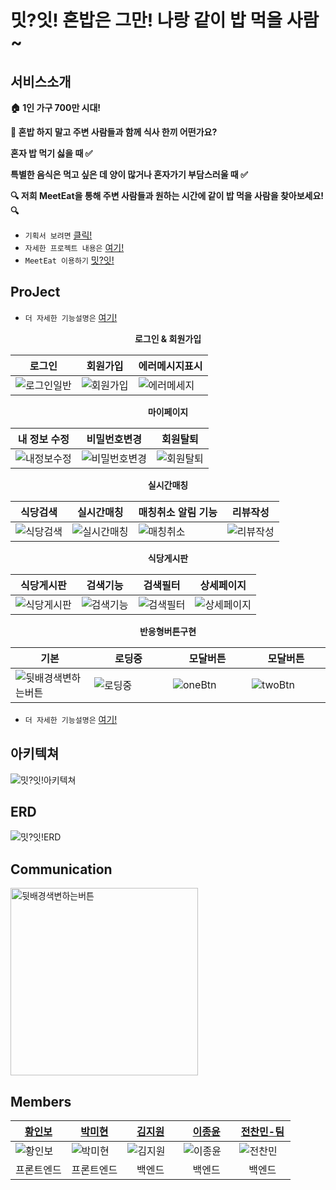 # 밋?잇! 혼밥은 그만! 나랑 같이 밥 먹을 사람~

## 서비스소개
**🏠 1인 가구 700만 시대!** 

**🥘 혼밥 하지 말고 주변 사람들과 함께 식사 한끼 어떤가요?**

**혼자 밥 먹기 싫을 때 ✅**

**특별한 음식은 먹고 싶은 데 양이 많거나 혼자가기 부담스러울 때 ✅**

**🔍 저희 MeetEat을 통해 주변 사람들과 원하는 시간에 같이 밥 먹을 사람을 찾아보세요! 🔍**
- `기획서 보려면` [클릭!](https://www.notion.so/1823f2c98c7380e1a0c1fd84ca8ea170)
- `자세한 프로젝트 내용은` [여기!](https://www.notion.so/1863f2c98c7380a19364cbd8ad3479ea)
- `MeetEat 이용하기` [밋?잇!](https://meet--eat.com/)

## ProJect
- `더 자세한 기능설명은` [여기!](https://www.notion.so/1863f2c98c7380a19364cbd8ad3479ea)
<p align="center"><strong>로그인 & 회원가입</strong></p>
<table align="center">
  <thead>
    <tr>
      <th>로그인</th>
      <th>회원가입</th>
      <th>에러메시지표시</th>
    </tr>
  </thead>
  <tbody>
    <tr>
      <td><img src="https://github.com/user-attachments/assets/6361d54b-37ba-40c8-80ba-e0e4de6d5d59" alt="로그인일반"></td>
      <td><img src="https://github.com/user-attachments/assets/707ae956-9b68-47d1-9962-ced8e25d3453" alt="회원가입"></td>
      <td><img src="https://github.com/user-attachments/assets/5158eb98-2900-4bfd-825a-d4957994cd25" alt="에러메세지"></td>
    </tr>
  </tbody>
</table>
<p align="center"><strong>마이페이지</strong></p>
<table align="center">
  <thead>
    <tr>
      <th>내 정보 수정</th>
      <th>비밀번호변경</th>
      <th>회원탈퇴</th>
    </tr>
  </thead>
  <tbody>
    <tr>
      <td><img src="https://github.com/user-attachments/assets/05203a72-1029-4062-8593-d6b4af99e53d" alt="내정보수정"></td>
      <td><img src="https://github.com/user-attachments/assets/e5dc4392-99de-4304-999c-49957d1bef8b" alt="비밀번호변경"></td>
      <td><img src="https://github.com/user-attachments/assets/91ed9bec-73ee-44e5-9d58-9141e52e4ab4" alt="회원탈퇴"></td>
    </tr>
  </tbody>
</table>
<p align="center"><strong>실시간매칭</strong></p>
<table align="center">
  <thead>
    <tr>
      <th>식당검색</th>
      <th>실시간매칭</th>
      <th>매칭취소 알림 기능</th>
      <th>리뷰작성</th>
    </tr>
  </thead>
  <tbody>
    <tr>
      <td><img src="https://github.com/user-attachments/assets/986639e2-73c4-4fa9-a2de-062967636f0d" alt="식당검색"></td>
      <td><img src="https://github.com/user-attachments/assets/f40cbb94-15c4-4b18-afb1-12d85bdb7478" alt="실시간매칭"></td>
      <td><img src="https://github.com/user-attachments/assets/744e49b4-81fb-4403-ad5c-5a2567348444" alt="매칭취소"></td>
      <td><img src="https://github.com/user-attachments/assets/41b1b6dc-3a99-4471-a55f-0697d9f55722" alt="리뷰작성"></td>
    </tr>
  </tbody>
</table>
<p align="center"><strong>식당게시판</strong></p>
<table align="center">
  <thead>
    <tr>
      <th>식당게시판</th>
      <th>검색기능</th>
      <th>검색필터</th>
      <th>상세페이지</th>
    </tr>
  </thead>
  <tbody>
    <tr>
      <td><img src="https://github.com/user-attachments/assets/9ec78500-3439-4a60-8c53-fef8141ff563" alt="식당게시판"></td>
      <td><img src="https://github.com/user-attachments/assets/2a506206-b691-46c7-a834-7b063f4beddf" alt="검색기능"></td>
      <td><img src="https://github.com/user-attachments/assets/41ad8efa-94d6-471c-87c4-a6f9507e0b0e" alt="검색필터"></td>
      <td><img src="https://github.com/user-attachments/assets/b89bda61-ff51-4570-94ee-5e48f62e3f6b" alt="상세페이지"></td>
    </tr>
  </tbody>
</table>
<p align="center"><strong>반응형버튼구현</strong></p>
<table align="center">
  <thead>
    <tr>
      <th>기본</th>
      <th>로딩중</th>
      <th>모달버튼</th>
      <th>모달버튼</th>
    </tr>
  </thead>
  <tbody>
    <tr>
      <td width="25%"><img src="https://github.com/user-attachments/assets/9d284135-b7f3-4b12-bbfe-0f9fa07e8071" alt="뒷배경색변하는버튼"></td>
      <td width="25%"><img src="https://github.com/user-attachments/assets/6b627e57-55ba-41ee-a69e-8107495567ac" alt="로딩중"></td>
      <td width="25%"><img src="https://github.com/user-attachments/assets/eac8ba3c-801b-4f47-a75a-c4abb926fb87" alt="oneBtn"></td>
      <td width="25%"><img src="https://github.com/user-attachments/assets/fcacdfd5-f335-4e13-b953-2eca6de8e21c" alt="twoBtn"></td>
    </tr>
  </tbody>
</table>

- `더 자세한 기능설명은` [여기!](https://www.notion.so/1863f2c98c7380a19364cbd8ad3479ea)

## 아키텍쳐

![밋?잇!아키텍쳐](https://github.com/user-attachments/assets/3568743d-3c8b-46fe-bda0-7ef0f2c535e4)

## ERD

![밋?잇!ERD](https://github.com/user-attachments/assets/eb72737b-6d43-4632-8edb-e95935b689f6)

## Communication

<img src="https://github.com/user-attachments/assets/4ac9dfe6-c228-43c0-90db-a87c8f1ff514" alt="뒷배경색변하는버튼" width="300px">

## Members
<table align="center">
  <thead>
    <tr>
      <th><a href="https://github.com/inging-bo">황인보</a></th>
      <th><a href="https://github.com/parkmihyunn">박미현</a></th>
      <th><a href="https://github.com/g1923">김지원</a></th>
      <th><a href="https://github.com/yoon627">이종윤</a></th>
      <th><a href="https://github.com/chanmin01">전찬민-팀</a></th>
    </tr>
  </thead>
  <tbody>
    <tr>
      <td width="20%"><img src="https://avatars.githubusercontent.com/u/174303095?v=4" alt="황인보"></td>
      <td width="20%"><img src="https://avatars.githubusercontent.com/u/56717514?v=4" alt="박미현"></td>
      <td width="20%"><img src="https://avatars.githubusercontent.com/u/81660164?v=4" alt="김지원"></td>
      <td width="20%"><img src="https://avatars.githubusercontent.com/u/93231975?v=4" alt="이종윤"></td>
      <td width="20%"><img src="https://avatars.githubusercontent.com/u/68585373?v=4" alt="전찬민"></td>
    </tr>
    <tr>
      <td align="center">프론트엔드</td>
      <td align="center">프론트엔드</td>
      <td align="center">백엔드</td>
      <td align="center">백엔드</td>
      <td align="center">백엔드</td>
    </tr>
  </tbody>
</table>
